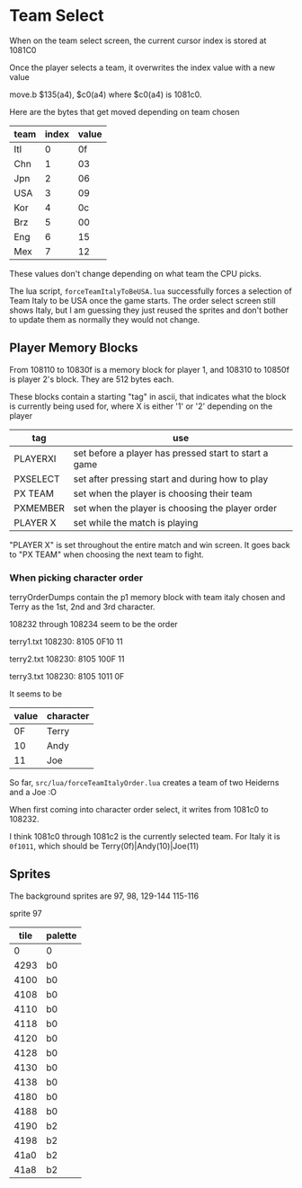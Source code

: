 # Team Select

When on the team select screen, the current cursor index is stored at 1081C0

Once the player selects a team, it overwrites the index value with a new value

move.b $135(a4), $c0(a4) where $c0(a4) is 1081c0.

Here are the bytes that get moved depending on team chosen

| team | index | value |
| ---- | ----- | ----- |
| Itl  | 0     | 0f    |
| Chn  | 1     | 03    |
| Jpn  | 2     | 06    |
| USA  | 3     | 09    |
| Kor  | 4     | 0c    |
| Brz  | 5     | 00    |
| Eng  | 6     | 15    |
| Mex  | 7     | 12    |

These values don't change depending on what team the CPU picks.

The lua script, `forceTeamItalyToBeUSA.lua` successfully forces a selection of Team Italy to be USA once the game starts. The order select screen still shows Italy, but I am guessing they just reused the sprites and don't bother to update them as normally they would not change.

## Player Memory Blocks

From 108110 to 10830f is a memory block for player 1, and 108310 to 10850f is player 2's block. They are 512 bytes each.

These blocks contain a starting "tag" in ascii, that indicates what the block is currently being used for, where X is either '1' or '2' depending on the player

| tag      | use                                                   |
| -------- | ----------------------------------------------------- |
| PLAYERXI | set before a player has pressed start to start a game |
| PXSELECT | set after pressing start and during how to play       |
| PX TEAM  | set when the player is choosing their team            |
| PXMEMBER | set when the player is choosing the player order      |
| PLAYER X | set while the match is playing                        |

"PLAYER X" is set throughout the entire match and win screen. It goes back to "PX TEAM" when choosing the next team to fight.

### When picking character order

terryOrderDumps contain the p1 memory block with team italy chosen and Terry as the 1st, 2nd and 3rd character.

108232 through 108234 seem to be the order

terry1.txt
108230: 8105 0F10 11

terry2.txt
108230: 8105 100F 11

terry3.txt
108230: 8105 1011 0F

It seems to be

| value | character |
| ----- | --------- |
| 0F    | Terry     |
| 10    | Andy      |
| 11    | Joe       |

So far, `src/lua/forceTeamItalyOrder.lua` creates a team of two Heiderns and a Joe :O

When first coming into character order select, it writes from 1081c0 to 108232.

I think 1081c0 through 1081c2 is the currently selected team. For Italy it is `0f1011`, which should be Terry(0f)|Andy(10)|Joe(11)

## Sprites

The background sprites are
97, 98, 129-144
115-116

sprite 97

| tile | palette |
| ---- | ------- |
| 0    | 0       |
| 4293 | b0      |
| 4100 | b0      |
| 4108 | b0      |
| 4110 | b0      |
| 4118 | b0      |
| 4120 | b0      |
| 4128 | b0      |
| 4130 | b0      |
| 4138 | b0      |
| 4180 | b0      |
| 4188 | b0      |
| 4190 | b2      |
| 4198 | b2      |
| 41a0 | b2      |
| 41a8 | b2      |
